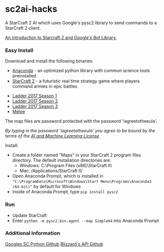 # sc2ai-hacks
A StarCraft 2 AI which uses Google's pysc2 library to send commands to a StarCraft 2 client.

[An introduction to Starcraft 2 and Google's Bot Library.](https://deepmind.com/blog/deepmind-and-blizzard-open-starcraft-ii-ai-research-environment/)

### Easy Install
Download and install the following binaries:

- [Anaconda](https://www.anaconda.com/download/) - an optimized python library with common science tools preinstalled
- [StarCraft 2](https://www.battle.net/download/getInstallerForGame?gameProgram=STARCRAFT_2) - a futuristic real time strategy game where players command armies in epic battles
* [Ladder 2017 Season 1](http://blzdistsc2-a.akamaihd.net/MapPacks/Ladder2017Season1.zip)
* [Ladder 2017 Season 2](http://blzdistsc2-a.akamaihd.net/MapPacks/Ladder2017Season2.zip)
* [Ladder 2017 Season 3](http://blzdistsc2-a.akamaihd.net/MapPacks/Ladder2017Season3.zip)
* [Melee](http://blzdistsc2-a.akamaihd.net/MapPacks/Melee.zip)

The map files are password protected with the password 'iagreetotheeula'.

*By typing in the password ‘iagreetotheeula’ you agree to be bound by the terms of the [AI and Machine Learning License](http://blzdistsc2-a.akamaihd.net/AI_AND_MACHINE_LEARNING_LICENSE.html)*


Install:
- Create a folder named "Maps" in your StarCraft 2 program files directory.
The default installation directories are:
  * Windows: C:\Program Files (x86)\StarCraft II\
  * Mac: /Applications/StarCraft II/
- Open Anaconda Prompt, which is installed in `"C:\ProgramData\Microsoft\Windows\Start Menu\Programs\Anaconda3 (64-bit)"` by default for Windows
- Inside of Anaconda Prompt, type
 `pip install pysc2`

### Run
- Update StarCraft
- Enter `python -m pysc2.bin.agent --map Simple64` into Anaconda Prompt

### Additional Information

 [Googles SC Python Github](https://github.com/deepmind/pysc2)
 [Blizzard's API Github](https://github.com/Blizzard/s2client-proto)
